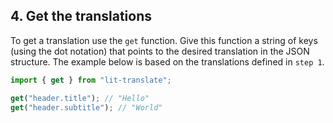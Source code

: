 ## 4. Get the translations

To get a translation use the `get` function. Give this function a string of keys (using the dot notation) that points to the desired translation in the JSON structure. The example below is based on the translations defined in `step 1`.

```typescript
import { get } from "lit-translate";

get("header.title"); // "Hello"
get("header.subtitle"); // "World"
```

